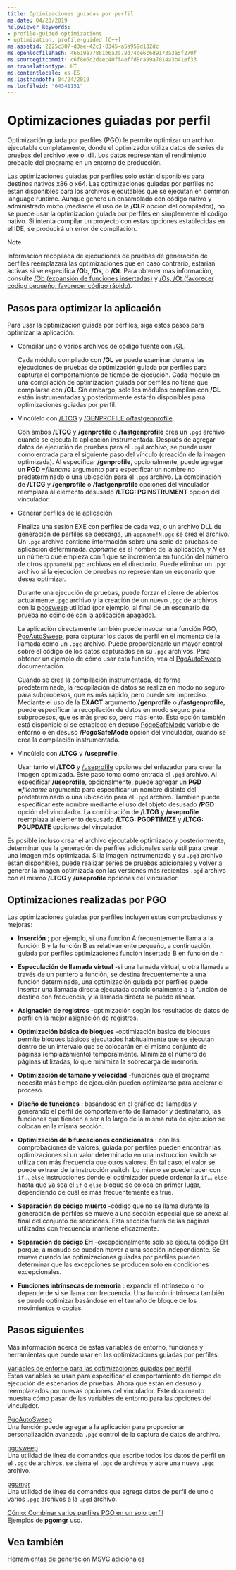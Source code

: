 ```yaml
---
title: Optimizaciones guiadas por perfil
ms.date: 04/23/2019
helpviewer_keywords:
- profile-guided optimizations
- optimization, profile-guided [C++]
ms.assetid: 2225c307-d3ae-42c1-8345-a5a959d132dc
ms.openlocfilehash: 46619e77861b6a3a78d74ce6c6d9173a3a5f270f
ms.sourcegitcommit: c6f8e6c2daec40ff4effd8ca99a7014a3b41ef33
ms.translationtype: HT
ms.contentlocale: es-ES
ms.lasthandoff: 04/24/2019
ms.locfileid: "64341151"
---
```

# <a name="profile-guided-optimizations"></a>Optimizaciones guiadas por perfil

Optimización guiada por perfiles (PGO) le permite optimizar un archivo ejecutable completamente, donde el optimizador utiliza datos de series de pruebas del archivo .exe o .dll. Los datos representan el rendimiento probable del programa en un entorno de producción.

Las optimizaciones guiadas por perfiles solo están disponibles para destinos nativos x86 o x64. Las optimizaciones guiadas por perfiles no están disponibles para los archivos ejecutables que se ejecutan en common language runtime. Aunque genere un ensamblado con código nativo y administrado mixto (mediante el uso de la **/CLR** opción del compilador), no se puede usar la optimización guiada por perfiles en simplemente el código nativo. Si intenta compilar un proyecto con estas opciones establecidas en el IDE, se producirá un error de compilación.

> [!NOTE]
> Información recopilada de ejecuciones de pruebas de generación de perfiles reemplazará las optimizaciones que en caso contrario, estarían activas si se especifica **/Ob**, **/Os**, o **/Ot**. Para obtener más información, consulte [/Ob (expansión de funciones insertadas)](reference/ob-inline-function-expansion.md) y [/Os, /Ot (favorecer código pequeño, favorecer código rápido)](reference/os-ot-favor-small-code-favor-fast-code.md).

## <a name="steps-to-optimize-your-app"></a>Pasos para optimizar la aplicación

Para usar la optimización guiada por perfiles, siga estos pasos para optimizar la aplicación:

- Compilar uno o varios archivos de código fuente con [/GL](reference/gl-whole-program-optimization.md).

   Cada módulo compilado con **/GL** se puede examinar durante las ejecuciones de pruebas de optimización guiada por perfiles para capturar el comportamiento de tiempo de ejecución. Cada módulo en una compilación de optimización guiada por perfiles no tiene que compilarse con **/GL**. Sin embargo, solo los módulos compilan con **/GL** están instrumentadas y posteriormente estarán disponibles para optimizaciones guiadas por perfil.

- Vincúlelo con [/LTCG](reference/ltcg-link-time-code-generation.md) y [/GENPROFILE o/fastgenprofile](reference/genprofile-fastgenprofile-generate-profiling-instrumented-build.md).

   Con ambos **/LTCG** y **/genprofile** o **/fastgenprofile** crea un `.pgd` archivo cuando se ejecuta la aplicación instrumentada. Después de agregar datos de ejecución de pruebas para el `.pgd` archivo, se puede usar como entrada para el siguiente paso del vínculo (creación de la imagen optimizada). Al especificar **/genprofile**, opcionalmente, puede agregar un **PGD =**_filename_ argumento para especificar un nombre no predeterminado o una ubicación para el `.pgd` archivo. La combinación de **/LTCG** y **/genprofile** o **/fastgenprofile** opciones del vinculador reemplaza al elemento desusado **/LTCG: PGINSTRUMENT** opción del vinculador.

- Generar perfiles de la aplicación.

   Finaliza una sesión EXE con perfiles de cada vez, o un archivo DLL de generación de perfiles se descarga, un `appname!N.pgc` se crea el archivo. Un `.pgc` archivo contiene información sobre una serie de pruebas de aplicación determinada. *appname* es el nombre de la aplicación, y *N* es un número que empieza con 1 que se incrementa en función del número de otros `appname!N.pgc` archivos en el directorio. Puede eliminar un `.pgc` archivo si la ejecución de pruebas no representan un escenario que desea optimizar.

   Durante una ejecución de pruebas, puede forzar el cierre de abiertos actualmente `.pgc` archivo y la creación de un nuevo `.pgc` de archivos con la [pgosweep](pgosweep.md) utilidad (por ejemplo, al final de un escenario de prueba no coincide con la aplicación apagado).

   La aplicación directamente también puede invocar una función PGO, [PgoAutoSweep](pgoautosweep.md), para capturar los datos de perfil en el momento de la llamada como un `.pgc` archivo. Puede proporcionarle un mayor control sobre el código de los datos capturados en su `.pgc` archivos. Para obtener un ejemplo de cómo usar esta función, vea el [PgoAutoSweep](pgoautosweep.md) documentación.

   Cuando se crea la compilación instrumentada, de forma predeterminada, la recopilación de datos se realiza en modo no seguro para subprocesos, que es más rápido, pero puede ser impreciso. Mediante el uso de la **EXACT** argumento **/genprofile** o **/fastgenprofile**, puede especificar la recopilación de datos en modo seguro para subprocesos, que es más preciso, pero más lento. Esta opción también está disponible si se establece en desuso [PogoSafeMode](environment-variables-for-profile-guided-optimizations.md#pogosafemode) variable de entorno o en desuso **/PogoSafeMode** opción del vinculador, cuando se crea la compilación instrumentada.

- Vincúlelo con **/LTCG** y **/useprofile**.

   Usar tanto el **/LTCG** y [/useprofile](reference/useprofile.md) opciones del enlazador para crear la imagen optimizada. Este paso toma como entrada el `.pgd` archivo. Al especificar **/useprofile**, opcionalmente, puede agregar un **PGD =**_filename_ argumento para especificar un nombre distinto del predeterminado o una ubicación para el `.pgd` archivo. También puede especificar este nombre mediante el uso del objeto desusado **/PGD** opción del vinculador. La combinación de **/LTCG** y **/useprofile** reemplaza al elemento desusado **/LTCG: PGOPTIMIZE** y **/LTCG: PGUPDATE** opciones del vinculador.

Es posible incluso crear el archivo ejecutable optimizado y posteriormente, determinar que la generación de perfiles adicionales sería útil para crear una imagen más optimizada. Si la imagen instrumentada y su `.pgd` archivo están disponibles, puede realizar series de pruebas adicionales y volver a generar la imagen optimizada con las versiones más recientes `.pgd` archivo con el mismo **/LTCG** y   **/useprofile** opciones del vinculador.

## <a name="optimizations-performed-by-pgo"></a>Optimizaciones realizadas por PGO

Las optimizaciones guiadas por perfiles incluyen estas comprobaciones y mejoras:

- **Inserción** ; por ejemplo, si una función A frecuentemente llama a la función B y la función B es relativamente pequeño, a continuación, guiada por perfiles optimizaciones función insertada B en función de r.

- **Especulación de llamada virtual** -si una llamada virtual, u otra llamada a través de un puntero a función, se destina frecuentemente a una función determinada, una optimización guiada por perfiles puede insertar una llamada directa ejecutada condicionalmente a la función de destino con frecuencia, y la llamada directa se puede alinear.

- **Asignación de registros** -optimización según los resultados de datos de perfil en la mejor asignación de registros.

- **Optimización básica de bloques** -optimización básica de bloques permite bloques básicos ejecutados habitualmente que se ejecutan dentro de un intervalo que se colocarán en el mismo conjunto de páginas (emplazamiento) temporalmente. Minimiza el número de páginas utilizadas, lo que minimiza la sobrecarga de memoria.

- **Optimización de tamaño y velocidad** -funciones que el programa necesita más tiempo de ejecución pueden optimizarse para acelerar el proceso.

- **Diseño de funciones** : basándose en el gráfico de llamadas y generando el perfil de comportamiento de llamador y destinatario, las funciones que tienden a ser a lo largo de la misma ruta de ejecución se colocan en la misma sección.

- **Optimización de bifurcaciones condicionales** : con las comprobaciones de valores, guiada por perfiles pueden encontrar las optimizaciones si un valor determinado en una instrucción switch se utiliza con más frecuencia que otros valores.  En tal caso, el valor se puede extraer de la instrucción switch.  Lo mismo se puede hacer con `if`... `else` instrucciones donde el optimizador puede ordenar la `if`... `else` hasta que ya sea el `if` o `else` bloque se coloca en primer lugar, dependiendo de cuál es más frecuentemente es true.

- **Separación de código muerto** -código que no se llama durante la generación de perfiles se mueve a una sección especial que se anexa al final del conjunto de secciones. Esta sección fuera de las páginas utilizadas con frecuencia mantiene eficazmente.

- **Separación de código EH** -excepcionalmente solo se ejecuta código EH porque, a menudo se pueden mover a una sección independiente. Se mueve cuando las optimizaciones guiadas por perfiles pueden determinar que las excepciones se producen solo en condiciones excepcionales.

- **Funciones intrínsecas de memoria** : expandir el intrínseco o no depende de si se llama con frecuencia. Una función intrínseca también se puede optimizar basándose en el tamaño de bloque de los movimientos o copias.

## <a name="next-steps"></a>Pasos siguientes

Más información acerca de estas variables de entorno, funciones y herramientas que puede usar en las optimizaciones guiadas por perfiles:

[Variables de entorno para las optimizaciones guiadas por perfil](environment-variables-for-profile-guided-optimizations.md)<br/>
Estas variables se usan para especificar el comportamiento de tiempo de ejecución de escenarios de pruebas. Ahora que están en desuso y reemplazados por nuevas opciones del vinculador. Este documento muestra cómo pasar de las variables de entorno para las opciones del vinculador.

[PgoAutoSweep](pgoautosweep.md)<br/>
Una función puede agregar a la aplicación para proporcionar personalización avanzada `.pgc` control de la captura de datos de archivo.

[pgosweep](pgosweep.md)<br/>
Una utilidad de línea de comandos que escribe todos los datos de perfil en el `.pgc` de archivos, se cierra el `.pgc` de archivos y abre una nueva `.pgc` archivo.

[pgomgr](pgomgr.md)<br/>
Una utilidad de línea de comandos que agrega datos de perfil de uno o varios `.pgc` archivos a la `.pgd` archivo.

[Cómo: Combinar varios perfiles PGO en un solo perfil](how-to-merge-multiple-pgo-profiles-into-a-single-profile.md)<br/>
Ejemplos de **pgomgr** uso.

## <a name="see-also"></a>Vea también

[Herramientas de generación MSVC adicionales](reference/c-cpp-build-tools.md)
